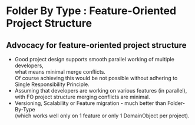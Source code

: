 # Folder By Type : Feature-Oriented Project Structure

## Advocacy for feature-oriented project structure
* Good project design supports smooth parallel working of multiple developers,\
   what means minimal merge conflicts.\
   Of course achieving this would be not possible without adhering to Single Responsibility Principle.
* Assuming that developers are working on various features (in parallel),\
   with FO project structure merging conflicts are minimal.
* Versioning, Scalability or Feature migration - much better than Folder-By-Type\
   (which works well only on 1 feature or only 1 DomainObject per project).
